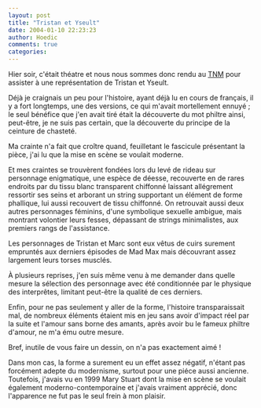 ```yaml
---
layout: post
title: "Tristan et Yseult"
date: 2004-01-10 22:23:23
author: Hoedic
comments: true
categories: 
---
```



Hier soir, c'était théatre et nous nous sommes donc rendu au [TNM](http://www.tnm.qc.ca/) pour assister à une représentation de Tristan et Yseult.

Déjà je craignais un peu pour l'histoire, ayant déjà lu en cours de français, il y a fort longtemps, une des versions, ce qui m'avait mortellement ennuyé ; le seul bénéfice que j'en avait tiré était la découverte du mot philtre ainsi, peut-être, je ne suis pas certain, que la découverte du principe de la ceinture de chasteté.

Ma crainte n'a fait que croître quand, feuilletant le fascicule présentant la pièce, j'ai lu que la mise en scène se voulait moderne.

Et mes craintes se trouvèrent fondées lors du levé de rideau sur personnage enigmatique, une espèce de déesse, recouverte en de rares endroits par du tissu blanc transparent chiffonné laissant allégrement ressortir ses seins et arborant un string supportant un élément de forme phallique, lui aussi recouvert de tissu chiffonné. On retrouvait aussi deux autres personnages féminins, d'une symbolique sexuelle ambigue, mais montrant volontier leurs fesses, dépassant de strings minimalistes, aux premiers rangs de l'assistance.

Les personnages de Tristan et Marc sont eux vêtus de cuirs surement empruntés aux derniers épisodes de Mad Max mais découvrant assez largement leurs torses musclés.

À plusieurs reprises, j'en suis même venu à me demander dans quelle mesure la sélection des personnage avec été conditionnée par le physique des interprêtes, limitant peut-être la qualité de ces derniers.

Enfin, pour ne pas seulement y aller de la forme, l'histoire transparaissait mal, de nombreux éléments étaient mis en jeu sans avoir d'impact réel par la suite et l'amour sans borne des amants, après avoir bu le fameux philtre d'amour, ne m'a ému outre mesure.

Bref, inutile de vous faire un dessin, on n'a pas exactement aimé !

Dans mon cas, la forme a surement eu un effet assez négatif, n'étant pas forcément adepte du modernisme, surtout pour une piéce aussi ancienne. Toutefois, j'avais vu en 1999 Mary Stuart dont la mise en scène se voulait également moderno-contemporaine et j'avais vraiment apprécié, donc l'apparence ne fut pas le seul frein à mon plaisir.